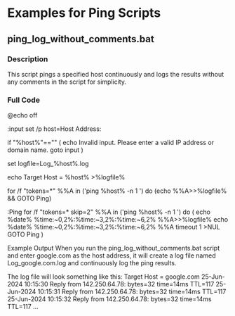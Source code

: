 # Examples for Ping Scripts

## ping_log_without_comments.bat

### Description
This script pings a specified host continuously and logs the results without any comments in the script for simplicity.

### Full Code

@echo off

:input
set /p host=Host Address: 

if "%host%"=="" (
    echo Invalid input. Please enter a valid IP address or domain name.
    goto input
)

set logfile=Log_%host%.log

echo Target Host = %host% >%logfile%

for /f "tokens=*" %%A in ('ping %host% -n 1 ') do (echo %%A>>%logfile% && GOTO Ping)

:Ping
for /f "tokens=* skip=2" %%A in ('ping %host% -n 1 ') do (
    echo %date% %time:~0,2%:%time:~3,2%:%time:~6,2% %%A>>%logfile%
    echo %date% %time:~0,2%:%time:~3,2%:%time:~6,2% %%A
    timeout 1 >NUL 
    GOTO Ping
)


Example Output
When you run the ping_log_without_comments.bat script and enter google.com as the host address, it will create a log file named Log_google.com.log and continuously log the ping results.

The log file will look something like this:
Target Host = google.com
25-Jun-2024 10:15:30 Reply from 142.250.64.78: bytes=32 time=14ms TTL=117
25-Jun-2024 10:15:31 Reply from 142.250.64.78: bytes=32 time=14ms TTL=117
25-Jun-2024 10:15:32 Reply from 142.250.64.78: bytes=32 time=14ms TTL=117
...
